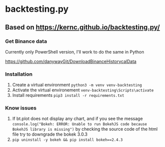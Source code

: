 # backtesting.py

## Based on https://kernc.github.io/backtesting.py/

### Get Binance data

Currently only PowerShell version, I'll work to do the same in Python

https://github.com/danywayGit/DownloadBinanceHistorycalData
### Installation

1. Create a virtual environment `python3 -m venv venv-backtesting`
1. Activate the virtual environement `venv-backtesting\Scripts\activate`
1. Install requirements `pip3 install -r requirements.txt`

### Know issues

1. If bt.plot does not display any chart, and if you see the message `console.log("Bokeh: ERROR: Unable to run BokehJS code because BokehJS library is missing")` by checking the source code of the html file try to downgrade the bokek 3.0.3
1. `pip uninstall -y bokeh && pip install bokeh==2.4.3`
